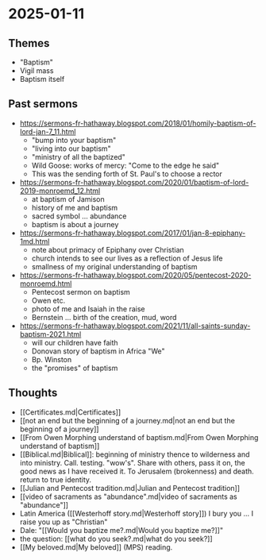 # 2025-01-11
## Themes
- "Baptism"
- Vigil mass
- Baptism itself

## Past sermons
- https://sermons-fr-hathaway.blogspot.com/2018/01/homily-baptism-of-lord-jan-7_11.html
    - "bump into your baptism"
    - "living into our baptism"
    - "ministry of all the baptized"
    - Wild Goose: works of mercy: "Come to the edge he said"
    - This was the sending forth of St. Paul's to choose a rector
- https://sermons-fr-hathaway.blogspot.com/2020/01/baptism-of-lord-2019-monroemd_12.html
    - at baptism of Jamison
    - history of me and baptism
    - sacred symbol … abundance
    - baptism is about a journey
- https://sermons-fr-hathaway.blogspot.com/2017/01/jan-8-epiphany-1md.html
    - note about primacy of Epiphany over Christian
    - church intends to see our lives as a reflection of Jesus life
    - smallness of my original understanding of baptism
- https://sermons-fr-hathaway.blogspot.com/2020/05/pentecost-2020-monroemd.html
    - Pentecost sermon on baptism
    - Owen etc.
    - photo of me and Isaiah in the raise
    - Bernstein … birth of the creation, mud, word
- https://sermons-fr-hathaway.blogspot.com/2021/11/all-saints-sunday-baptism-2021.html
    - will our children have faith
    - Donovan story of baptism in Africa "We"
    - Bp. Winston
    - the "promises" of baptism


## Thoughts
- [[Certificates.md|Certificates]]
- [[not an end but the beginning of a journey.md|not an end but the beginning of a journey]]
- [[From Owen Morphing understand of baptism.md|From Owen Morphing understand of baptism]]
- [[Biblical.md|Biblical]]: 
beginning of ministry thence to wilderness and into ministry. Call. testing. "wow's". Share with others, pass it on, the good news as I have received it. To Jerusalem (brokenness) and death. return to true identity.
- [[Julian and Pentecost tradition.md|Julian and Pentecost tradition]]
- [[video of sacraments as "abundance".md|video of sacraments as "abundance"]]
- Latin America ([[Westerhoff story.md|Westerhoff story]]) I bury you … I raise you up as "Christian"
- Dale: "[[Would you baptize me?.md|Would you baptize me?]]"
- the question: [[what do you seek?.md|what do you seek?]]
- [[My beloved.md|My beloved]] (MPS) reading. 


